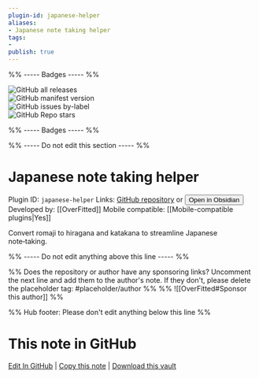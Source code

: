 ```yaml
---
plugin-id: japanese-helper
aliases:
- Japanese note taking helper
tags: 
- 
publish: true
---
```


%% ----- Badges ----- %%

![GitHub all releases](https://img.shields.io/github/downloads/OverFitted/obsidian-japanese-helper/total?color=573E7A&logo=github&style=for-the-badge)   
![GitHub manifest version](https://img.shields.io/github/manifest-json/v/OverFitted/obsidian-japanese-helper?color=573E7A&logo=github&style=for-the-badge)   
![GitHub issues by-label](https://img.shields.io/github/issues/OverFitted/obsidian-japanese-helper/help%20wanted?color=573E7A&logo=github&style=for-the-badge)   
![GitHub Repo stars](https://img.shields.io/github/stars/OverFitted/obsidian-japanese-helper?color=573E7A&logo=github&style=for-the-badge)

%% ----- Badges ----- %%

%% ----- Do not edit this section ----- %%

# Japanese note taking helper

Plugin ID: `japanese-helper`
Links: [GitHub repository](https://github.com/OverFitted/obsidian-japanese-helper) or [<button id=HH>Open in Obsidian</button>](obsidian://show-plugin?id=japanese-helper)
Developed by: [[OverFitted]]
Mobile compatible: [[Mobile-compatible plugins|Yes]]

Convert romaji to hiragana and katakana to streamline Japanese note‑taking.

%% ----- Do not edit anything above this line ----- %% 

%% Does the repository or author have any sponsoring links? Uncomment the next line and add them to the author's note. If they don't, please delete the placeholder tag: #placeholder/author %%
%% ![[OverFitted#Sponsor this author]] %%

%% Hub footer: Please don't edit anything below this line %%

# This note in GitHub

<span class="git-footer">[Edit In GitHub](https://github.dev/obsidian-community/obsidian-hub/blob/main/02%20-%20Community%20Expansions/02.05%20All%20Community%20Expansions/Plugins/japanese-helper.md "git-hub-edit-note") | [Copy this note](https://raw.githubusercontent.com/obsidian-community/obsidian-hub/main/02%20-%20Community%20Expansions/02.05%20All%20Community%20Expansions/Plugins/japanese-helper.md "git-hub-copy-note") | [Download this vault](https://github.com/obsidian-community/obsidian-hub/archive/refs/heads/main.zip "git-hub-download-vault") </span>
